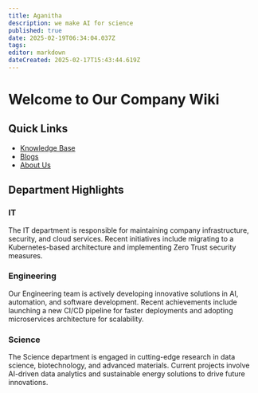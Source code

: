```yaml
---
title: Aganitha
description: we make AI for science
published: true
date: 2025-02-19T06:34:04.037Z
tags: 
editor: markdown
dateCreated: 2025-02-17T15:43:44.619Z
---
```


<div class="container mx-auto px-4">
  <h1 class="text-4xl font-bold mb-6">Welcome to Our Company Wiki</h1>
  
  <div class="grid grid-cols-1 md:grid-cols-2 gap-6">
    <section>
      <h2 class="text-2xl font-semibold mb-4">Quick Links</h2>
      <ul class="list-disc pl-5">
        <li><a href="/kb">Knowledge Base</a></li>
        <li><a href="/blogs">Blogs</a></li>
        <li><a href="/about">About Us</a></li>
      </ul>
    </section>
  </div>
  
  <section class="mt-8">
    <h2 class="text-2xl font-semibold mb-4">Department Highlights</h2>
    <div class="grid grid-cols-1 md:grid-cols-3 gap-4">
      <div class="border p-4 rounded">
        <h3 class="text-xl font-medium mb-2">IT</h3>
        <p>The IT department is responsible for maintaining company infrastructure, security, and cloud services. 
           Recent initiatives include migrating to a Kubernetes-based architecture and implementing 
           Zero Trust security measures.</p>
      </div>
      <div class="border p-4 rounded">
        <h3 class="text-xl font-medium mb-2">Engineering</h3>
        <p>Our Engineering team is actively developing innovative solutions in AI, automation, and software development. 
           Recent achievements include launching a new CI/CD pipeline for faster deployments and 
           adopting microservices architecture for scalability.</p>
      </div>
      <div class="border p-4 rounded">
        <h3 class="text-xl font-medium mb-2">Science</h3>
        <p>The Science department is engaged in cutting-edge research in data science, biotechnology, 
           and advanced materials. Current projects involve AI-driven data analytics and sustainable 
           energy solutions to drive future innovations.</p>
      </div>
    </div>
  </section>
</div>
